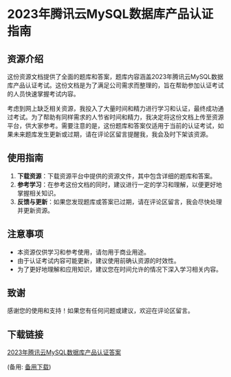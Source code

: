 # 2023年腾讯云MySQL数据库产品认证指南

## 资源介绍

这份资源文档提供了全面的题库和答案，题库内容涵盖2023年腾讯云MySQL数据库产品认证考试。这份文档是为了满足公司需求而整理的，旨在帮助参加认证考试的人员快速掌握考试内容。

考虑到网上缺乏相关资源，我投入了大量时间和精力进行学习和认证，最终成功通过考试。为了帮助有同样需求的人节省时间和精力，我决定将这份文档上传至资源平台，供大家参考。需要注意的是，这份题库和答案仅适用于当前的认证考试，如果未来题库发生更新或过期，请在评论区留言提醒我，我会及时下架该资源。

## 使用指南

1. **下载资源**：下载资源平台中提供的资源文件，其中包含详细的题库和答案。
2. **参考学习**：在参考这份文档的同时，建议进行一定的学习和理解，以便更好地掌握相关知识。
3. **反馈与更新**：如果您发现题库或答案已过期，请在评论区留言，我会尽快处理并更新资源。

## 注意事项

- 本资源仅供学习和参考使用，请勿用于商业用途。
- 由于认证考试内容可能更新，建议使用前确认资源的时效性。
- 为了更好地理解和应用知识，建议您在时间允许的情况下深入学习相关内容。

## 致谢

感谢您的使用和支持！如果您有任何问题或建议，欢迎在评论区留言。

## 下载链接
[2023年腾讯云MySQL数据库产品认证答案](https://pan.quark.cn/s/57c731cfcfcc) 

(备用: [备用下载](https://pan.baidu.com/s/1VpkdVdDBo_ga1zRhI5yApg?pwd=1234))
